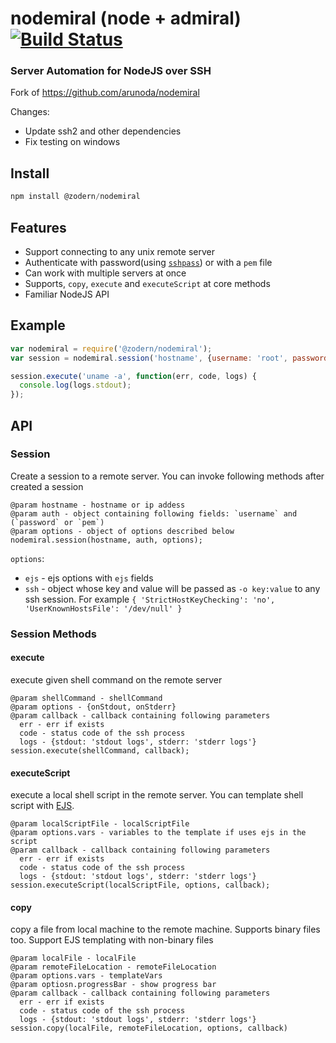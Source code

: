 # nodemiral (node + admiral) [![Build Status](https://travis-ci.org/arunoda/nodemiral.png?branch=master)](https://travis-ci.org/arunoda/nodemiral)
### Server Automation for NodeJS over SSH

Fork of https://github.com/arunoda/nodemiral

Changes:
- Update ssh2 and other dependencies
- Fix testing on windows

## Install
~~~js
npm install @zodern/nodemiral
~~~

## Features

* Support connecting to any unix remote server
* Authenticate with password(using [`sshpass`](http://sourceforge.net/projects/sshpass/)) or with a `pem` file
* Can work with multiple servers at once
* Supports, `copy`, `execute` and `executeScript` at core methods
* Familiar NodeJS API

## Example
~~~js
var nodemiral = require('@zodern/nodemiral');
var session = nodemiral.session('hostname', {username: 'root', password: 'password'});

session.execute('uname -a', function(err, code, logs) {
  console.log(logs.stdout);
});
~~~

## API

### Session

Create a session to a remote server. You can invoke following methods after created a session

    @param hostname - hostname or ip addess
    @param auth - object containing following fields: `username` and (`password` or `pem`)
    @param options - object of options described below
    nodemiral.session(hostname, auth, options);

`options`:

* `ejs` - ejs options with `ejs` fields
* `ssh` - object whose key and value will be passed as `-o key:value` to any ssh session. For example `{ 'StrictHostKeyChecking': 'no', 'UserKnownHostsFile': '/dev/null' }`

### Session Methods

#### execute
execute given shell command on the remote server

    @param shellCommand - shellCommand
    @param options - {onStdout, onStderr}
    @param callback - callback containing following parameters
      err - err if exists
      code - status code of the ssh process
      logs - {stdout: 'stdout logs', stderr: 'stderr logs'}
    session.execute(shellCommand, callback);

#### executeScript
execute a local shell script in the remote server. You can template shell script with [EJS](https://github.com/visionmedia/ejs).

    @param localScriptFile - localScriptFile
    @param options.vars - variables to the template if uses ejs in the script
    @param callback - callback containing following parameters
      err - err if exists
      code - status code of the ssh process
      logs - {stdout: 'stdout logs', stderr: 'stderr logs'}
    session.executeScript(localScriptFile, options, callback);

#### copy
copy a file from local machine to the remote machine. Supports binary files too. Support EJS templating with non-binary files

    @param localFile - localFile
    @param remoteFileLocation - remoteFileLocation
    @param options.vars - templateVars
    @param optiosn.progressBar - show progress bar
    @param callback - callback containing following parameters
      err - err if exists
      code - status code of the ssh process
      logs - {stdout: 'stdout logs', stderr: 'stderr logs'}
    session.copy(localFile, remoteFileLocation, options, callback)
